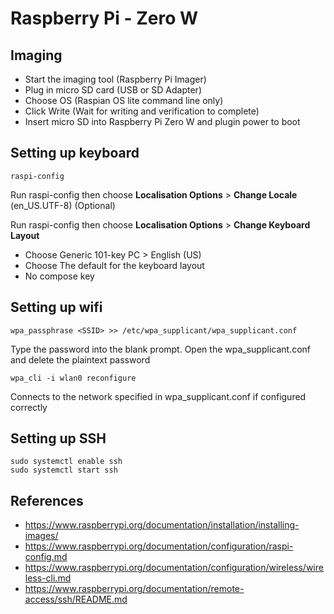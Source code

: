 # Raspberry Pi - Zero W

## Imaging
* Start the imaging tool (Raspberry Pi Imager)
* Plug in micro SD card (USB or SD Adapter)
* Choose OS (Raspian OS lite command line only)
* Click Write (Wait for writing and verification to complete)
* Insert micro SD into Raspberry Pi Zero W and plugin power to boot

## Setting up keyboard

```
raspi-config
```

Run raspi-config then choose **Localisation Options** > **Change Locale** (en_US.UTF-8) (Optional)

Run raspi-config then choose **Localisation Options** > **Change Keyboard Layout** 
* Choose Generic 101-key PC > English (US)
* Choose The default for the keyboard layout
* No compose key

## Setting up wifi

```
wpa_passphrase <SSID> >> /etc/wpa_supplicant/wpa_supplicant.conf
```

Type the password into the blank prompt. Open the wpa_supplicant.conf and delete the plaintext password

```
wpa_cli -i wlan0 reconfigure
```

Connects to the network specified in wpa_supplicant.conf if configured correctly

## Setting up SSH

```
sudo systemctl enable ssh
sudo systemctl start ssh
```

## References
* https://www.raspberrypi.org/documentation/installation/installing-images/
* https://www.raspberrypi.org/documentation/configuration/raspi-config.md
* https://www.raspberrypi.org/documentation/configuration/wireless/wireless-cli.md
* https://www.raspberrypi.org/documentation/remote-access/ssh/README.md
